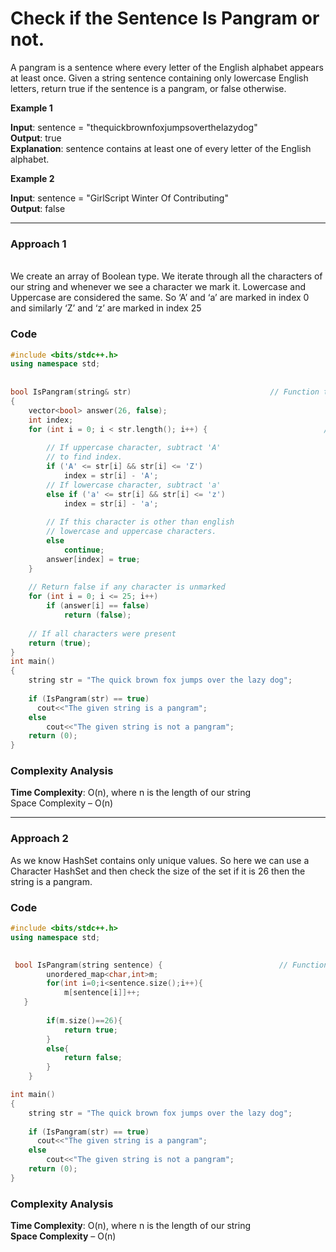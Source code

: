 # Check if the Sentence Is Pangram or not.

 A pangram is a sentence where every letter of the English alphabet appears at least once. Given a string sentence containing only lowercase English letters, return true if the sentence is a pangram, or false otherwise.
 
 **Example 1**

**Input**: sentence = "thequickbrownfoxjumpsoverthelazydog" <br>
**Output**: true <br>
**Explanation**: sentence contains at least one of every letter of the English alphabet.



 **Example 2**
 
 
 **Input**: sentence = "GirlScript Winter Of Contributing" <br>
**Output**: false

***
### Approach 1
<br>
We create an array of Boolean type. We iterate through all the characters of our string and whenever we see a character we mark it. Lowercase and Uppercase are considered the same. So ‘A’ and ‘a’ are marked in index 0 and similarly ‘Z’ and ‘z’ are marked in index 25

### Code
```cpp
#include <bits/stdc++.h>
using namespace std;
 
                                                               
bool IsPangram(string& str)                               // Function to check if the given string is pangram or not.
{
    vector<bool> answer(26, false);                                                
    int index;
    for (int i = 0; i < str.length(); i++) {                          //checking all characters in the loop
 
        // If uppercase character, subtract 'A'
        // to find index.
        if ('A' <= str[i] && str[i] <= 'Z')
            index = str[i] - 'A';                                                                                                
        // If lowercase character, subtract 'a'                                                       
        else if ('a' <= str[i] && str[i] <= 'z')
            index = str[i] - 'a';
 
        // If this character is other than english
        // lowercase and uppercase characters.
        else
            continue;
        answer[index] = true;
    }
 
    // Return false if any character is unmarked
    for (int i = 0; i <= 25; i++)
        if (answer[i] == false)
            return (false);
 
    // If all characters were present
    return (true);
}
int main()
{
    string str = "The quick brown fox jumps over the lazy dog";
 
    if (IsPangram(str) == true)
      cout<<"The given string is a pangram";
    else
        cout<<"The given string is not a pangram";
    return (0);
}
```

### Complexity Analysis

**Time Complexity**: O(n), where n is the length of our string  <br>
 Space  Complexity – O(n)
 
 ***
 
### Approach 2
As we know HashSet contains only unique values. So here we can use a Character HashSet and then check the size of the set if it is 26 then the string is a pangram.

### Code




```cpp
#include <bits/stdc++.h>
using namespace std;
                                                           

 bool IsPangram(string sentence) {                          // Function to check if the given string is pangram or not. 
        unordered_map<char,int>m;                                                    
        for(int i=0;i<sentence.size();i++){
            m[sentence[i]]++;                                                      // mapping each character 
   }
        
        if(m.size()==26){
            return true;                                                      // returning true if all the letters are present
        }
        else{
            return false;
        }       
    }

int main()
{
    string str = "The quick brown fox jumps over the lazy dog";
 
    if (IsPangram(str) == true)
      cout<<"The given string is a pangram";
    else
        cout<<"The given string is not a pangram";
    return (0);
}
```
### Complexity Analysis

**Time Complexity**: O(n), where n is the length of our string  <br>
**Space  Complexity** – O(n)


 

